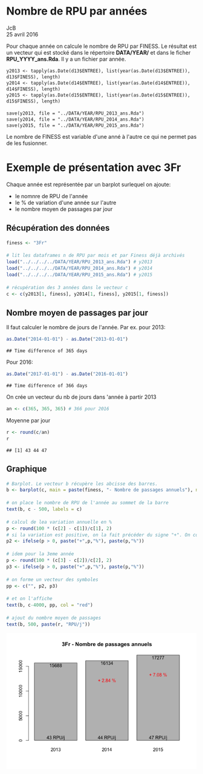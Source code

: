 # Nombre de RPU par années
JcB  
25 avril 2016  



Pour chaque année on calcule le nombre de RPU par FINESS. Le résultat est un vecteur qui est stocké dans le répertoire __DATA/YEAR/__ et dans le ficher __RPU_YYYY_ans.Rda__. Il y a un fichier par année.

```
y2013 <- tapply(as.Date(d13$ENTREE), list(year(as.Date(d13$ENTREE)), d13$FINESS), length)
y2014 <- tapply(as.Date(d14$ENTREE), list(year(as.Date(d14$ENTREE)), d14$FINESS), length)
y2015 <- tapply(as.Date(d15$ENTREE), list(year(as.Date(d15$ENTREE)), d15$FINESS), length)

save(y2013, file = "../DATA/YEAR/RPU_2013_ans.Rda")
save(y2014, file = "../DATA/YEAR/RPU_2014_ans.Rda")
save(y2015, file = "../DATA/YEAR/RPU_2015_ans.Rda")
```
Le nombre de FINESS est variable d'une anné à l'autre ce qui ne permet pas de les fusionner.

Exemple de présentation avec 3Fr
=================================

Chaque année est représentée par un barplot surlequel on ajoute:

- le nomnre de RPU de l'année
- le % de variation d'une année sur l'autre
- le nombre moyen de passages par jour

Récupération des données
------------------------

```r
finess <- "3Fr"

# lit les dataframes n de RPU par mois et par Finess déjà archivés
load("../../../../DATA/YEAR/RPU_2013_ans.Rda") # y2013
load("../../../../DATA/YEAR/RPU_2014_ans.Rda") # y2014
load("../../../../DATA/YEAR/RPU_2015_ans.Rda") # y2015

# récupération des 3 années dans le vecteur c
c <- c(y2013[1, finess], y2014[1, finess], y2015[1, finess])
```

Nombre moyen de passages par jour
---------------------------------

Il faut calculer le nombre de jours de l'année. Par ex. pour 2013:


```r
as.Date("2014-01-01") - as.Date("2013-01-01")
```

```
## Time difference of 365 days
```

Pour 2016:

```r
as.Date("2017-01-01") - as.Date("2016-01-01")
```

```
## Time difference of 366 days
```

On crée un vecteur du nb de jours dans 'année à partir 2013

```r
an <- c(365, 365, 365) # 366 pour 2016
```

Moyenne par jour

```r
r <- round(c/an)
r
```

```
## [1] 43 44 47
```

Graphique
----------


```r
# Barplot. Le vecteur b récupère les abcisse des barres.
b <- barplot(c, main = paste(finess, "- Nombre de passages annuels"), names.arg = c(2013, 2014, 2015))

# on place le nombre de RPU de l'année au sommet de la barre
text(b, c - 500, labels = c)

# calcul de lea variation annuelle en %
p <- round(100 * (c[2] - c[1])/c[1], 2)
# si la variation est positive, on la fait précéder du signe "+". On complète par le suffixe "%"
p2 <- ifelse(p > 0, paste("+",p,"%"), paste(p,"%"))

# idem pour la 3eme année
p <- round(100 * (c[3] - c[2])/c[2], 2)
p3 <- ifelse(p > 0, paste("+",p,"%"), paste(p,"%"))

# on forme un vecteur des symboles
pp <- c("", p2, p3)

# et on l'affiche
text(b, c-4000, pp, col = "red")

# ajout du nombre moyen de passages
text(b, 500, paste(r, "RPU/j"))
```

![](year_files/figure-html/passages_annuels-1.png)<!-- -->




